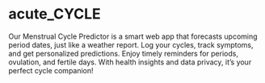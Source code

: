 # acute_CYCLE
Our Menstrual Cycle Predictor is a smart web app that forecasts upcoming period dates, just like a weather report. Log your cycles, track symptoms, and get personalized predictions. Enjoy timely reminders for periods, ovulation, and fertile days. With health insights and data privacy, it’s your perfect cycle companion!
